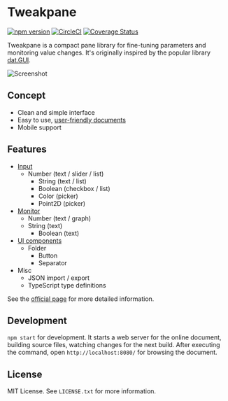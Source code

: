 # Tweakpane
[![npm version](https://badge.fury.io/js/tweakpane.svg)](https://badge.fury.io/js/tweakpane)
[![CircleCI](https://circleci.com/gh/cocopon/tweakpane.svg?style=shield)](https://circleci.com/gh/cocopon/tweakpane)
[![Coverage Status](https://coveralls.io/repos/github/cocopon/tweakpane/badge.svg)](https://coveralls.io/github/cocopon/tweakpane)


Tweakpane is a compact pane library for fine-tuning parameters and monitoring
value changes. It's originally inspired by the popular library [dat.GUI][].

![Screenshot](https://user-images.githubusercontent.com/602961/48275901-0c6eae00-e48a-11e8-925a-4d067ce4ace4.png)




## Concept
- Clean and simple interface
- Easy to use, [user-friendly documents][documents]
- Mobile support




## Features
- [Input](https://cocopon.github.io/tweakpane/input.html)
  - Number (text / slider / list)
	- String (text / list)
	- Boolean (checkbox / list)
	- Color (picker)
	- Point2D (picker)
- [Monitor](https://cocopon.github.io/tweakpane/monitor.html)
  - Number (text / graph)
  - String (text)
	- Boolean (text)
- [UI components](https://cocopon.github.io/tweakpane/misc.html)
  - Folder
	- Button
	- Separator
- Misc
  - JSON import / export
  - TypeScript type definitions

See the [official page][documents] for more detailed information.




## Development
`npm start` for development. It starts a web server for the online document,
building source files, watching changes for the next build. After executing the
command, open `http://localhost:8080/` for browsing the document.




## License
MIT License. See `LICENSE.txt` for more information.




[dat.GUI]: https://workshop.chromeexperiments.com/examples/gui/
[documents]: https://cocopon.github.io/tweakpane/
